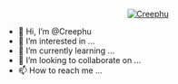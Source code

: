 </p>
<p align="center">
<a href="#"><img title="Creephu" src="https://img.shields.io/badge/Creephu -green?colorA=%23ff0000&colorB=%23017e40&style=for-the-badge"></a>

</div>

- 👋 Hi, I’m @Creephu
- 👀 I’m interested in ...
- 🌱 I’m currently learning ...
- 💞️ I’m looking to collaborate on ...
- 📫 How to reach me ...

<!---
Creephu/Creephu is a ✨ special ✨ repository because its `README.md` (this file) appears on your GitHub profile.
You can click the Preview link to take a look at your changes.
--->
